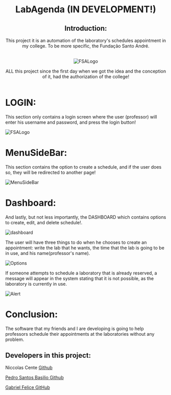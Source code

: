 <header>
  <h1>LabAgenda (IN DEVELOPMENT!)</h1>
  <h2>Introduction:</h2>
  <p1>This project it is an automation of the laboratory's schedules appointment in my college. To be more specific, the Fundação Santo André.</p>
  
  <br>
  <img alt="FSALogo"  src="https://github.com/NiccolasCente/LabAgenda/assets/100246795/064f1ca6-dbe6-4e2d-a007-657ffb1acd35"
  <br>

  <p2>ALL this project since the first day when we got the idea and the conception of it, had the authorization of the college!</p2>
</header>

<main>
  <h1>LOGIN:</h1>
  <p>This section only contains a login screen where the user (professor) will enter his username and password, and press the login button!</p>
  <img alt="FSALogo" src="https://github.com/user-attachments/assets/5805a529-807a-4824-a2b1-0596f59e7f26"
  <br>
  <h1>MenuSideBar:</h1>
  <p>This section contains the option to create a schedule, and if the user does so, they will be redirected to another page!</p>
  <img alt="MenuSideBar" src="https://github.com/NiccolasCente/LabAgenda/assets/100246795/4ef9f90f-7c12-43f3-8097-befaafa91240"
  <br>
  <h1>Dashboard:</h1>
  <p>And lastly, but not less importantly, the DASHBOARD which contains options to create, edit, and delete schedule!.</p>
  <img alt="dashboard" src="https://github.com/user-attachments/assets/b90de4a8-0b6c-4a4d-9de9-4aaed063ffd9"
  <br>
  <p>The user will have three things to do when he chooses to create an appointment: write the lab that he wants, the time that the lab is going to be in use, and his name(professor's name). </p>
  <img alt="Options" src="https://github.com/NiccolasCente/LabAgenda/assets/100246795/934693c4-cc89-4fd4-b11a-3d63ba0c3b4d"
  <br>
  <p>If someone attempts to schedule a laboratory that is already reserved, a message will appear in the system stating that it is not possible, as the laboratory is currently in use.</p>
  <img alt="Alert" src="https://github.com/NiccolasCente/LabAgenda/assets/100246795/c111825e-1d09-4e3b-adaf-5c914d52ae30"
</main>

<footer>
  <h1>Conclusion:</h1>
  <p>The software that my friends and I are developing is going to help professors schedule their appointments at the laboratories without any problem.</p>
  <h2>Developers in this project:</h2>
  <p>Niccolas Cente <a href="https://github.com/NiccolasCente" target="_blank">Github </p>
  <p>Pedro Santos Basilio <a href="https://github.com/pedrosbdv" target="_blank">Github</p>
  <p>Gabriel Felice <a href ="https://github.com/Galeofe" target="_blank">GitHub</p>
</footer>



 



